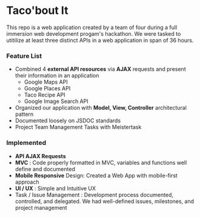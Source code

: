 # Taco'bout It

This repo is a web application created by a team of four during a full immersion web development progam's hackathon. We were tasked to utitilize at least three distinct APIs in a web application in span of 36 hours.

### Feature List
- Combined 4 **external API resources** via **AJAX** requests and present their information in an application
  - Google Maps API
  - Google Places API
  - Taco Recipe API
  - Google Image Search API
- Organized our application with **Model, View, Controller** architectural pattern
- Documented loosely on JSDOC standards
- Project Team Management Tasks with Meistertask

### Implemented
- **API AJAX Requests**
- **MVC** : Code properly formatted in MVC, variables and functions well define and documented
- **Mobile Responsive** Design: Created a Web App with mobile-first approach
- **UI / UX** : Simple and Intuitive UX
- Task / Issue Management  : Development process documented, controlled, and delegated.  We had well-defined issues, milestones, and project management


